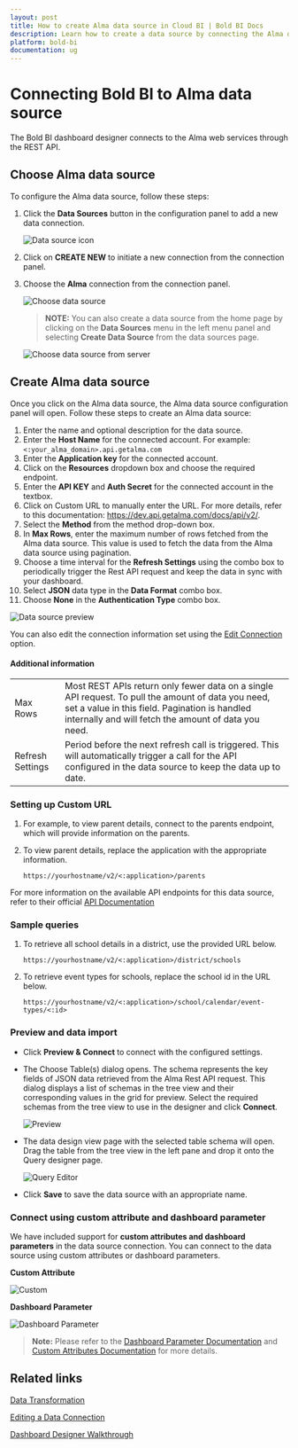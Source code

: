 ```yaml
---
layout: post
title: How to create Alma data source in Cloud BI | Bold BI Docs
description: Learn how to create a data source by connecting the Alma data through its REST API endpoint in Dashboard Designer with the Bold BI Cloud application.
platform: bold-bi
documentation: ug
---
```


# Connecting Bold BI to Alma data source
The Bold BI dashboard designer connects to the Alma web services through the REST API.

## Choose Alma data source

To configure the Alma data source, follow these steps:
1. Click the **Data Sources** button in the configuration panel to add a new data connection.

   ![Data source icon](/static/assets/working-with-datasource/data-connectors/images/common/DataSourcesIcon.png)
   
2. Click on **CREATE NEW** to initiate a new connection from the connection panel.
3. Choose the **Alma** connection from the connection panel.

   ![Choose data source](/static/assets/working-with-datasource/data-connectors/images/Alma/Almapng.png)

   > **NOTE:** You can also create a data source from the home page by clicking on the **Data Sources** menu in the left menu panel and selecting **Create Data Source** from the data sources page.

   ![Choose data source from server](/static/assets/working-with-datasource/data-connectors/images/Alma/AlmaDS_server.png)

## Create Alma data source
Once you click on the Alma data source, the Alma data source configuration panel will open. Follow these steps to create an Alma data source:
1.  Enter the name and optional description for the data source.
2.  Enter the **Host Name** for the connected account. For example: `<:your_alma_domain>.api.getalma.com`
3.  Enter the **Application key** for the connected account.
4.  Click on the **Resources** dropdown box and choose the required endpoint.
5.  Enter the **API KEY** and **Auth Secret** for the connected account in the textbox.
6.  Click on Custom URL to manually enter the URL. For more details, refer to this documentation: https://dev.api.getalma.com/docs/api/v2/.
7.  Select the **Method** from the method drop-down box.
8.  In **Max Rows**, enter the maximum number of rows fetched from the Alma data source. This value is used to fetch the data from the Alma data source using pagination.
9.  Choose a time interval for the **Refresh Settings** using the combo box to periodically trigger the Rest API request and keep the data in sync with your dashboard.
10. Select **JSON** data type in the **Data Format** combo box.
11. Choose **None** in the **Authentication Type** combo box.

 ![Data source preview](/static/assets/working-with-datasource/data-connectors/images/Alma/AlmaDS.png)  

You can also edit the connection information set using the  [Edit Connection](/working-with-data-sources/editing-a-data-connection/) option.

#### Additional information
<table width="600">
<tr>
<td>
Max Rows
</td>
<td>
Most REST APIs return only fewer data on a single API request. To pull the amount of data you need, set a value in this field.  
Pagination is handled internally and will fetch the amount of data you need.
</td>
</tr>
<tr>
<td>
Refresh Settings
</td>
<td>
Period before the next refresh call is triggered. This will automatically trigger a call for the API configured in the data source to keep the data up to date.
</td>
</tr>
</table>

### Setting up Custom URL
1. For example, to view parent details, connect to the parents endpoint, which will provide information on the parents. 
2. To view parent details, replace the application with the appropriate information. 

   `https://yourhostname/v2/<:application>/parents`

For more information on the available API endpoints for this data source, refer to their official [API Documentation](https://dev.api.getalma.com/docs/api/v2/)
   

### Sample queries

1. To retrieve all school details in a district, use the provided URL below.

   `https://yourhostname/v2/<:application>/district/schools`

2. To retrieve event types for schools, replace the school id in the URL below.

   `https://yourhostname/v2/<:application>/school/calendar/event-types/<:id>`


### Preview and data import
* Click **Preview & Connect** to connect with the configured settings.
* The Choose Table(s) dialog opens. The schema represents the key fields of JSON data retrieved from the Alma Rest API request. This dialog displays a list of schemas in the tree view and their corresponding values in the grid for preview. Select the required schemas from the tree view to use in the designer and click **Connect**.

   ![Preview](/static/assets/working-with-datasource/data-connectors/images/common/Preview.png)

* The data design view page with the selected table schema will open. Drag the table from the tree view in the left pane and drop it onto the Query designer page.

   ![Query Editor](/static/assets/working-with-datasource/data-connectors/images/common/QueryEditor.png)

* Click **Save** to save the data source with an appropriate name.

### Connect using custom attribute and dashboard parameter

We have included support for **custom attributes and dashboard parameters** in the data source connection. You can connect to the data source using custom attributes or dashboard parameters.

**Custom Attribute**

![Custom](/static/assets/working-with-datasource/data-connectors/images/Alma/Custom.png)

**Dashboard Parameter**

![Dashboard Parameter](/static/assets/working-with-datasource/data-connectors/images/Alma/Dashboardparameter.png)

>**Note:** Please refer to the [Dashboard Parameter Documentation](https://help.boldbi.com/working-with-data-sources/dashboard-parameter/) and [Custom Attributes Documentation](https://help.boldbi.com/working-with-data-sources/configuring-custom-attribute/) for more details.

## Related links
[Data Transformation](/working-with-data-sources/data-modeling/joining-table/)

[Editing a Data Connection](/working-with-data-sources/editing-a-data-connection/)   

[Dashboard Designer Walkthrough](/getting-started/creating-dashboard/)

